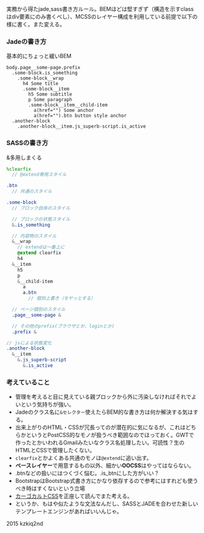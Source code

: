 実務から得たjade,sass書き方ルール。BEMほどは堅すぎず（構造を示すclassはdiv要素にのみ書くべし）、MCSSのレイヤー構成を利用している前提で以下の様に書く。また変える。

### Jadeの書き方
基本的にちょっと緩いBEM

```jade
body.page__some-page.prefix
  .some-block.is_something
    .some-block__wrap
      h4 Some title
      .some-block__item
        h5 Some subtitle
        p Some paragraph
        .some-block__item__child-item
          a(href="") Some anchor
          a(href="").btn button style anchor
  .another-block
    .another-block__item.js_superb-script.is_active
```

### SASSの書き方
&多用しまくる

```sass
%clearfix
  // @extend専用スタイル

.btn
  // 共通のスタイル

.some-block
  // ブロック自体のスタイル

  // ブロックの状態スタイル
  &.is_something

  // 内容物のスタイル
  &__wrap
    // extendは一番上に
    @extend clearfix
    h4
  &__item
    h5
    p
    &__child-item
      a
      a.btn
        // 個別上書き（モヤッとする）

  // ページ個別のスタイル
  .page__some-page &

  // その他のprefix(ブラウザとか、loginとか)
  .prefix &

// jsによる状態変化
.another-block
  &__item
    &.js_superb-script
      &.is_active
```

### 考えていること
- 管理を考えると目に見えている親ブロックから外に汚染しなければそれでよいという気持ちが強い。
- Jadeのクラス名に`&セレクター`使えたらBEM的な書き方は何か解決する気はする。
- 出来上がりのHTML・CSSが冗長ってのが潜在的に気になるが、これはどちらかというとPostCSS的なモノが扱うべき範囲なのでほっておく。GWTで作ったとかいわれるGmailみたいなクラス名処理したい。可読性？生のHTMLとCSSで管理したくない。
- `clearfix`とかよくある共通のモノは`@extend`に追い出す。
- **ベースレイヤー**で用意するもの以外、細かい**OOCSS**はやってはならない。
- .btnなどの扱いにはつくづく悩む。.is_btnにした方がいい？
- BootstrapはBootstrap式書き方にかなり依存するので参考にはすれども使うべき時はすくないという立場
- [カーゴカルトCSS](http://terkel.github.io/cargo-cult-css/)を正座して読んでまた考える。
- というか、もはや似たような文法なんだし、SASSとJADEを合わせた新しいテンプレートエンジンがあればいいんじゃ。

2015 kzkiq2nd

